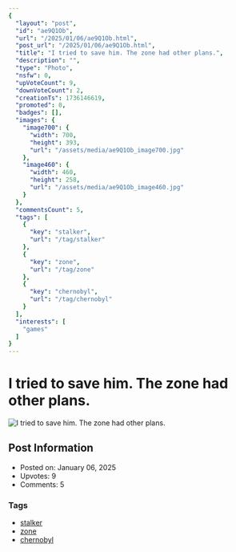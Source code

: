 ```yaml
---
{
  "layout": "post",
  "id": "ae9Q1Ob",
  "url": "/2025/01/06/ae9Q1Ob.html",
  "post_url": "/2025/01/06/ae9Q1Ob.html",
  "title": "I tried to save him. The zone had other plans.",
  "description": "",
  "type": "Photo",
  "nsfw": 0,
  "upVoteCount": 9,
  "downVoteCount": 2,
  "creationTs": 1736146619,
  "promoted": 0,
  "badges": [],
  "images": {
    "image700": {
      "width": 700,
      "height": 393,
      "url": "/assets/media/ae9Q1Ob_image700.jpg"
    },
    "image460": {
      "width": 460,
      "height": 258,
      "url": "/assets/media/ae9Q1Ob_image460.jpg"
    }
  },
  "commentsCount": 5,
  "tags": [
    {
      "key": "stalker",
      "url": "/tag/stalker"
    },
    {
      "key": "zone",
      "url": "/tag/zone"
    },
    {
      "key": "chernobyl",
      "url": "/tag/chernobyl"
    }
  ],
  "interests": [
    "games"
  ]
}
---
```


# I tried to save him. The zone had other plans.

![I tried to save him. The zone had other plans.](/assets/media/ae9Q1Ob_image700.jpg)

## Post Information

- Posted on: January 06, 2025
- Upvotes: 9
- Comments: 5

### Tags

- [stalker](/tag/stalker)
- [zone](/tag/zone)
- [chernobyl](/tag/chernobyl)
